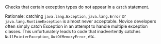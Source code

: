 Checks that certain exception types do not appear in a `catch`
statement.

Rationale: catching `java.lang.Exception`, `java.lang.Error` or
`java.lang.RuntimeException` is almost never acceptable. Novice
developers often simply catch Exception in an attempt to handle multiple
exception classes. This unfortunately leads to code that inadvertently
catches `NullPointerException`, `OutOfMemoryError`, etc.